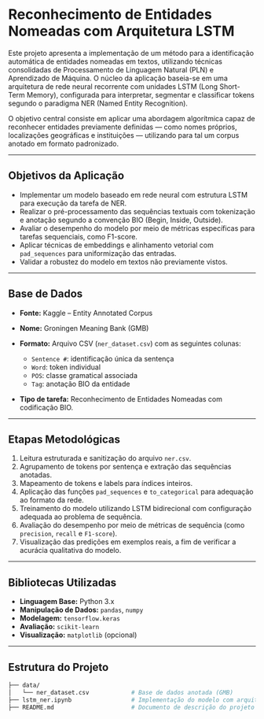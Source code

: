 # Reconhecimento de Entidades Nomeadas com Arquitetura LSTM

Este projeto apresenta a implementação de um método para a identificação automática de entidades nomeadas em textos, utilizando técnicas consolidadas de Processamento de Linguagem Natural (PLN) e Aprendizado de Máquina. O núcleo da aplicação baseia-se em uma arquitetura de rede neural recorrente com unidades LSTM (Long Short-Term Memory), configurada para interpretar, segmentar e classificar tokens segundo o paradigma NER (Named Entity Recognition).

O objetivo central consiste em aplicar uma abordagem algorítmica capaz de reconhecer entidades previamente definidas — como nomes próprios, localizações geográficas e instituições — utilizando para tal um corpus anotado em formato padronizado.

---

## Objetivos da Aplicação

- Implementar um modelo baseado em rede neural com estrutura LSTM para execução da tarefa de NER.
- Realizar o pré-processamento das sequências textuais com tokenização e anotação segundo a convenção BIO (Begin, Inside, Outside).
- Avaliar o desempenho do modelo por meio de métricas específicas para tarefas sequenciais, como F1-score.
- Aplicar técnicas de embeddings e alinhamento vetorial com `pad_sequences` para uniformização das entradas.
- Validar a robustez do modelo em textos não previamente vistos.

---

## Base de Dados

- **Fonte:** Kaggle – Entity Annotated Corpus  
- **Nome:** Groningen Meaning Bank (GMB)  
- **Formato:** Arquivo CSV (`ner_dataset.csv`) com as seguintes colunas:
  - `Sentence #`: identificação única da sentença
  - `Word`: token individual
  - `POS`: classe gramatical associada
  - `Tag`: anotação BIO da entidade

- **Tipo de tarefa:** Reconhecimento de Entidades Nomeadas com codificação BIO.

---

## Etapas Metodológicas

1. Leitura estruturada e sanitização do arquivo `ner.csv`.
2. Agrupamento de tokens por sentença e extração das sequências anotadas.
3. Mapeamento de tokens e labels para índices inteiros.
4. Aplicação das funções `pad_sequences` e `to_categorical` para adequação ao formato da rede.
5. Treinamento do modelo utilizando LSTM bidirecional com configuração adequada ao problema de sequência.
6. Avaliação do desempenho por meio de métricas de sequência (como `precision`, `recall` e `F1-score`).
7. Visualização das predições em exemplos reais, a fim de verificar a acurácia qualitativa do modelo.

---

## Bibliotecas Utilizadas

- **Linguagem Base:** Python 3.x
- **Manipulação de Dados:** `pandas`, `numpy`
- **Modelagem:** `tensorflow.keras`
- **Avaliação:** `scikit-learn`
- **Visualização:** `matplotlib` (opcional)

---

## Estrutura do Projeto

```bash
├── data/
│   └── ner_dataset.csv            # Base de dados anotada (GMB)
├── lstm_ner.ipynb                 # Implementação do modelo com arquitetura LSTM
├── README.md                      # Documento de descrição do projeto e instruções
